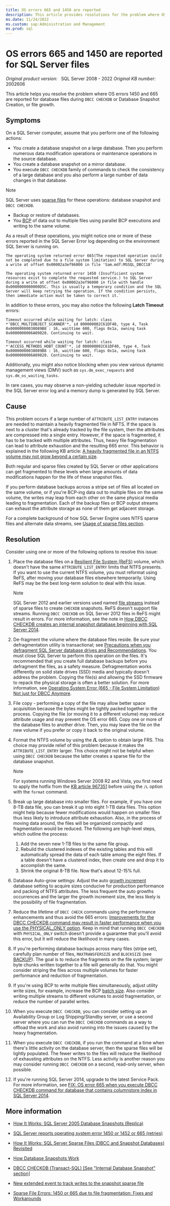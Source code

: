 ```yaml
---
title: OS errors 665 and 1450 are reported
description: This article provides resolutions for the problem where OS errors 1450 and 665 are reported for database files 
ms.date: 11/24/2022
ms.custom: sap:Administration and Management
ms.prod: sql
---
```

# OS errors 665 and 1450 are reported for SQL Server files

_Original product version:_ &nbsp; SQL Server 2008 - 2022
_Original KB number:_ &nbsp; 2002606

This article helps you resolve the problem where OS errors 1450 and 665 are reported for database files during `DBCC CHECKDB` or Database Snapshot Creation, or file growth.

## Symptoms

On a SQL Server computer, assume that you perform one of the following actions:

- You create a database snapshot on a large database. Then you perform numerous data modification operations or maintenance operations in the source database.
- You create a database snapshot on a mirror database.
- You execute `DBCC CHECKDB` family of commands to check the consistency of a large database and you also perform a large number of data changes in that database.

> [!NOTE]
> SQL Server uses [sparse files](/windows/win32/fileio/sparse-files) for these operations: database snapshot and `DBCC CHECKDB`.

- Backup or restore of databases.
- You [BCP](/sql/tools/bcp-utility) of data out to multiple files using parallel BCP executions and writing to the same volume.

As a result of these operations, you might notice one or more of these errors reported in the SQL Server Error log depending on the environment SQL Server is running on.

```output
The operating system returned error 665(The requested operation could not be completed due to a file system limitation) to SQL Server during a write at offset 0x00002a3ef96000 in file 'Sam.mdf:MSSQL_DBCC18'
```

```output
The operating system returned error 1450 (Insufficient system resources exist to complete the requested service.) to SQL Server during a write at offset 0x00002a3ef96000 in file with handle 0x0000000000000D5C. This is usually a temporary condition and the SQL Server will keep retrying the operation. If the condition persists, then immediate action must be taken to correct it.`
```

In addition to these errors, you may also notice the following **Latch Timeout** errors:

```output
Timeout occurred while waiting for latch: class *'DBCC_MULTIOBJECT_SCANNER'*, id 000000002C61DF40, type 4, Task 0x00000000038089B8 : 16, waittime 600, flags 0x1a, owning task 0x0000000006A09828. Continuing to wait.  
```

```output
Timeout occurred while waiting for latch: class *'ACCESS_METHODS_HOBT_COUNT'*, id 000000002C61DF40, type 4, Task 0x00000000038089B8 : 16, waittime 600, flags 0x1a, owning task 0x0000000006A09828. Continuing to wait.  
```

Additionally, you might also notice blocking when you view various dynamic management views (DMV) such as `sys.dm_exec_requests` and `sys.dm_os_waiting_tasks`.

In rare cases, you may observe a non-yielding scheduler issue reported in the SQL Server error log and a memory dump is generated by SQL Server.

## Cause

This problem occurs if a large number of `ATTRIBUTE_LIST_ENTRY` instances are needed to maintain a heavily fragmented file in NFTS. If the space is next to a cluster that's already tracked by the file system, then the attributes are compressed into a single entry. However, if the space is fragmented, it has to be tracked with multiple attributes. Thus, heavy file fragmentation can lead to attribute exhaustion and the resulting 665 error. This behavior is explained in the following KB article: [A heavily fragmented file in an NTFS volume may not grow beyond a certain size](https://support.microsoft.com/help/967351).

Both regular and sparse files created by SQL Server or other applications can get fragmented to these levels when large amounts of data modifications happen for the life of these snapshot files.

If you perform database backups across a stripe set of files all located on the same volume, or if you're BCP-ing data out to multiple files on the same volume, the writes may leap from each other on the same physical media leading to fragmentation. Each of the backup files or BCP output streams can exhaust the attribute storage as none of them get adjacent storage.

For a complete background of how SQL Server Engine uses NTFS sparse files and alternate data streams, see [Usage of sparse files section](#usage-of-sparse-files-in-sql-server-databases).

## Resolution

Consider using one or more of the following options to resolve this issue:

1. Place the database files on a [Resilient File System (ReFS)](/windows-server/storage/refs/refs-overview) volume, which doesn't have the same `ATTRIBUTE_LIST_ENTRY` limits that NTFS presents. If you want to use the current NTFS volume, you must reformat using ReFS, after moving your database files elsewhere temporarily. Using ReFS may be the best long-term solution to deal with this issue.

   > [!NOTE]
   > SQL Server 2012 and earlier versions used named [file streams](/windows/win32/fileio/file-streams) instead of sparse files to create `CHECKDB` snapshots. ReFS doesn't support file streams. Running `DBCC CHECKDB` on SQL Server 2012 files in ReFS might result in errors. For more information, see the note in [How DBCC CHECKDB creates an internal snapshot database beginning with SQL Server 2014](/sql/t-sql/database-console-commands/dbcc-checkdb-transact-sql#how-dbcc-checkdb-creates-an-internal-snapshot-database-beginning-with-sql-server-2014).

1. De-fragment the volume where the database files reside. Be sure your defragmentation utility is transactional; see [Precautions when you defragment SQL Server database drives and Recommendations](defragmenting-database-disk-drives.md). You must close SQL Server to perform this operation on the files. It's recommended that you create full database backups before you defragment the files, as a safety measure. Defragmentation works differently on solid state drives (SSD) media and typically doesn't address the problem. Copying the file(s) and allowing the SSD firmware to repack the physical storage is often a better solution. For more information, see [Operating System Error (665 - File System Limitation) Not just for DBCC Anymore](/archive/blogs/psssql/operating-system-error-665-file-system-limitation-not-just-for-dbcc-anymore).

1. File copy - performing a copy of the file may allow better space acquisition because the bytes might be tightly packed together in the process. Copying the file (or moving it to a different volume) may reduce attribute usage and may prevent the OS error 665. Copy one or more of the database files to another drive. Then, you may leave the file on the new volume if you prefer or copy it back to the original volume.

1. Format the NTFS volume by using the **/L** option to obtain large FRS. This choice may provide relief of this problem because it makes the `ATTRIBUTE_LIST_ENTRY` larger. This choice might not be helpful when using `DBCC CHECKDB` because the latter creates a sparse file for the database snapshot.

    > [!NOTE]
    > For systems running Windows Server 2008 R2 and Vista, you first need to apply the hotfix from the [KB article 967351](https://support.microsoft.com/topic/a-heavily-fragmented-file-in-an-ntfs-volume-may-not-grow-beyond-a-certain-size-da1c0dfd-a5a1-90b4-4bf7-b65b13ef9d35) before using the `/L` option with the `format` command.

1. Break up large database into smaller files. For example, if you have one 8-TB data file, you can break it up into eight 1-TB data files. This option might help because fewer modifications would happen on smaller files thus less likely to introduce attribute exhaustion. Also, in the process of moving data around, the files will be organized compactly and fragmentation would be reduced. The following are high-level steps, which outline the process:
   1. Add the seven new 1-TB files to the same file group.
   1. Rebuild the clustered indexes of the existing tables and this will automatically spread the data of each table among the eight files. If a table doesn't have a clustered index, then create one and drop it to accomplish the same.
   1. Shrink the original 8-TB file. Now that's about 12-15% full.

1. Database Auto-grow settings: Adjust the auto [growth increment](/sql/t-sql/statements/alter-database-transact-sql-file-and-filegroup-options#:~:text=to%20FILESTREAM%20filegroups.-,growth_increment%20Is,-the%20amount%20of) database setting to acquire sizes conducive for production performance and packing of NTFS attributes. The less frequent the auto growths occurrences and the larger the growth increment size, the less likely is the possibility of file fragmentation.

1. Reduce the lifetime of `DBCC CHECK` commands using the performance enhancements and thus avoid the 665 errors: [Improvements for the DBCC CHECKDB command may result in faster performance when you use the PHYSICAL_ONLY option](https://support.microsoft.com/kb/2634571). Keep in mind that running `DBCC CHECKDB` with `PHYSICAL_ONLY` switch doesn't provide a guarantee that you'll avoid this error, but it will reduce the likelihood in many cases.

1. If you're performing database backups across many files (stripe set), carefully plan number of files, `MAXTRANSFERSIZE` and `BLOCKSIZE` (see [BACKUP](/sql/t-sql/statements/backup-transact-sql)). The goal is to reduce the fragments on the file system; larger byte chunks written together to a file will generally do that. You might consider striping the files across multiple volumes for faster performance and reduction of fragmentation.

1. If you're using BCP to write multiple files simultaneously, adjust utility write sizes, for example, increase the BCP [batch size](/sql/tools/bcp-utility). Also consider writing multiple streams to different volumes to avoid fragmentation, or reduce the number of parallel writes.

1. When you execute `DBCC CHECKDB`, you can consider setting up an Availability Group or Log Shipping/Standby server, or use a second server where you can run the `DBCC CHECKDB` commands as a way to offload the work and also avoid running into the issues caused by the heavy fragmentation.

1. When you execute `DBCC CHECKDB`, if you run the command at a time when there's little activity on the database server, then the sparse files will be lightly populated. The fewer writes to the files will reduce the likelihood of exhausting attributes on the NTFS. Less activity is another reason you may consider running `DBCC CHECKDB` on a second, read-only server, when possible.

1. If you're running SQL Server 2014, upgrade to the latest Service Pack. For more information, see [FIX: OS error 665 when you execute DBCC CHECKDB command for database that contains columnstore index in SQL Server 2014](https://support.microsoft.com/kb/3029977/EN-US).

## More information

- [How It Works: SQL Server 2005 Database Snapshots (Replica)](/archive/blogs/psssql/how-it-works-sql-server-2005-database-snapshots-replica)

- [SQL Server reports operating system error 1450 or 1452 or 665 (retries)](https://techcommunity.microsoft.com/t5/sql-server-support/sql-server-reports-operating-system-error-1450-or-1452-or-665/ba-p/315507)

- [How It Works: SQL Server Sparse Files (DBCC and Snapshot Databases) Revisited](/archive/blogs/psssql/how-it-works-sql-server-sparse-files-dbcc-and-snapshot-databases-revisited)

- [How Database Snapshots Work](/sql/relational-databases/databases/database-snapshots-sql-server)

- [DBCC CHECKDB (Transact-SQL) [See "Internal Database Snapshot" section]](/sql/t-sql/database-console-commands/dbcc-checkdb-transact-sql)

- [New extended event to track writes to the snapshot sparse file](/archive/blogs/psssql/new-extended-event-to-track-writes-to-the-snapshot-sparse-file)

- [Sparse File Errors: 1450 or 665 due to file fragmentation: Fixes and Workarounds](/archive/blogs/psssql/sparse-file-errors-1450-or-665-due-to-file-fragmentation-fixes-and-workarounds)

